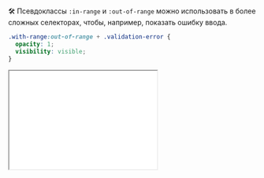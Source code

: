 🛠 Псевдоклассы `:in-range` и `:out-of-range` можно использовать в более сложных селекторах, чтобы, например, показать ошибку ввода.

```css
.with-range:out-of-range + .validation-error {
  opacity: 1;
  visibility: visible;
}
```

<iframe title="Ошибка при неверном вводе" src="../demos/out-of-range-error/" height="200"></iframe>
